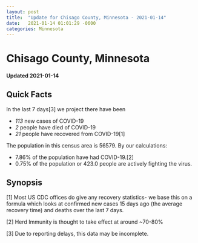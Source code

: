 ```yaml
---
layout: post
title:  "Update for Chisago County, Minnesota - 2021-01-14"
date:   2021-01-14 01:01:29 -0600
categories: Minnesota
---
```


# Chisago County, Minnesota
#### Updated 2021-01-14

## Quick Facts

In the last 7 days[3] we project there have been
- *113* new cases of COVID-19
- *2* people have died of COVID-19
- *21* people have recovered from COVID-19[1]

The population in this census area is 56579. By our calculations:
- 7.86% of the population have had COVID-19.[2]
- 0.75% of the population or 423.0 people are actively fighting the virus.

## Synopsis




[1] Most US CDC offices do give any recovery statistics- we base this on a formula which looks at confirmed new cases
15 days ago (the average recovery time) and deaths over the last 7 days.

[2] Herd Immunity is thought to take effect at around ~70-80%

[3] Due to reporting delays, this data may be incomplete.
 
    